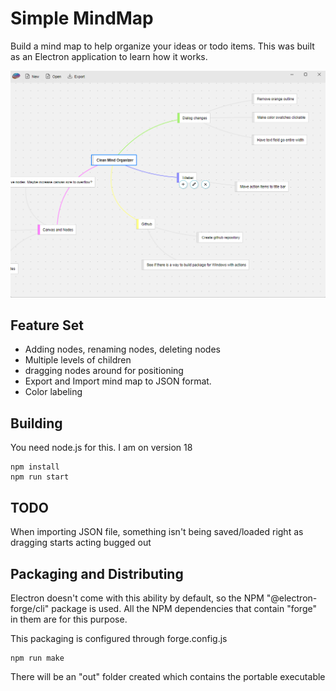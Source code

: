 # Simple MindMap
Build a mind map to help organize your ideas or todo items. This was built as an Electron application to learn how it works.

<img src="screenshot.png" alt="Mind mapping software" />

## Feature Set
- Adding nodes, renaming nodes, deleting nodes
- Multiple levels of children
- dragging nodes around for positioning
- Export and Import mind map to JSON format.
- Color labeling

## Building
You need node.js for this. I am on version 18

    npm install
    npm run start

## TODO
When importing JSON file, something isn't being saved/loaded right as dragging starts acting bugged out

## Packaging and Distributing
Electron doesn't come with this ability by default, so the NPM "@electron-forge/cli" 
package is used. All the NPM dependencies that contain "forge" in them are for this purpose.

This packaging is configured through forge.config.js

    npm run make

There will be an "out" folder created which contains the portable executable

